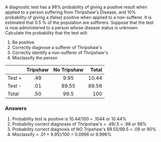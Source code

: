A diagnostic test has a 98% probability of giving a positive result when applied to a person suffering from Thripshaw's Disease, and 10% probability of giving a (false) positive when applied to a non-sufferer. It is estimated that 0.5 % of the population are sufferers. Suppose that the test is now administered to a person whose disease status is unknown. Calculate the probability that the test will:

1. Be positive
2. Correctly diagnose a sufferer of Thripshaw's
3. Correctly identify a non-sufferer of Thripshaw's
4. Misclassify the person

|        | Tripshaw | No Tripshaw | Total |
| :---   | :------: | :---------: | ----: |
| Test + | .49      | 9.95        | 10.44 |
| Test - | .01      | 89.55       | 89.56 |
| Total  | .50      | 99.5        | 100   |


### Answers
1. Probability test is positive is 10.44/100 = .1044 or 10.44%
2. Probability correct diagnoses of Thripshaw's = .49/.5 = .98 or 98%
3. Probability correct diagnosis of NO Tripshaw's 89.55/99.5 = .09 or 90%
4. Misclassify = .01 + 9.95)/100 = 0.0996 or 9.996%
